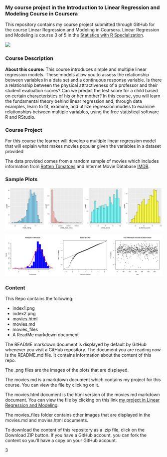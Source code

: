 ### My course project in the Introduction to Linear Regression and Modeling Course in Coursera

This repository contains my course project submitted through GitHub for the course Linear Regression and Modeling in Coursera.  Linear Regression and Modeling is course 3 of 5 in the [Statistics with R Specialization]("https://www.coursera.org/specializations/statistics").

[<img src="https://coursera-course-photos.s3.amazonaws.com/31/f472a0f4e511e5bd5a676c192d8462/modeling_and_linear_regression.png">](https://d3njjcbhbojbot.cloudfront.net/api/utilities/v1/imageproxy/)

### Course Description

**About this course:** This course introduces simple and multiple linear regression models. These models allow you to assess the relationship between variables in a data set and a continuous response variable. Is there a relationship between the physical attractiveness of a professor and their student evaluation scores? Can we predict the test score for a child based on certain characteristics of his or her mother? In this course, you will learn the fundamental theory behind linear regression and, through data examples, learn to fit, examine, and utilize regression models to examine relationships between multiple variables, using the free statistical software R and RStudio.

### Course Project

For this course the learner will develop a multiple linear regression model that will explain what makes movies popular given the variables in a dataset provided

The data provided comes from a random sample of movies which includes information from [Rotten Tomatoes]("http://www.rottentomatoes.com/") and  Internet Movie Database [IMDB]("http://www.imdb.com/").

### Sample Plots


![Movie Ratings](index1.png)

![Residuals](index2.png)

### Content 

This Repo contains the following:

- index1.png 
- index2.png
- movies.html 
- movies.md 
- movies_files
- A ReadMe markdown document


The README markdown document is displayed by default by GitHub whenever you visit a GitHub repository. The document you are reading now is the README.md file. It contains information about the content of this repo.

The .png files are the images of the plots that are displayed.

The movies.md is a markdown document which contains my project for this course. You can view the file by clicking on it.

The movies.html document is the html version of the movies.md markdown document. You can view the file by clicking on this link [my project in Linear Regression and Modeling](https://htmlpreview.github.io/?https://github.com/DocOfi/Statistics-with-R/Course5/movies.html).

The movies_files folder contains other images that are displayed in the movies.md and movies.html documents.

To download the content of this repository as a .zip file, click on the Download ZIP button. If you have a GitHub account, you can fork the content so you'll have a copy on your GitHub account.  


3